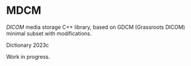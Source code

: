 MDCM
====

_DICOM_ media storage C++ library, based on GDCM (Grassroots DICOM) minimal subset with modifications.

Dictionary 2023c

Work in progress.
